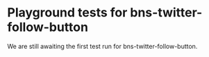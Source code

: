 # Playground tests for bns-twitter-follow-button
We are still awaiting the first test run for bns-twitter-follow-button.
